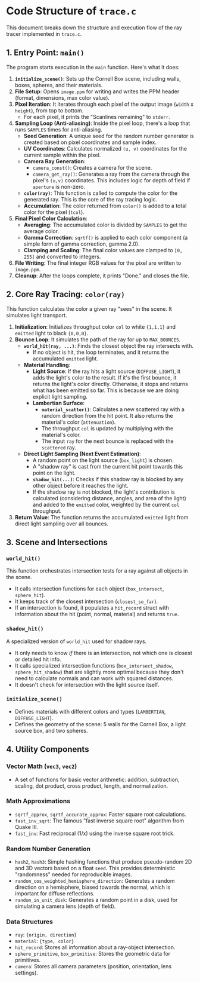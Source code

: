 # Code Structure of `trace.c`

This document breaks down the structure and execution flow of the ray tracer implemented in `trace.c`.

## 1. Entry Point: `main()`

The program starts execution in the `main` function. Here's what it does:

1.  **`initialize_scene()`**: Sets up the Cornell Box scene, including walls, boxes, spheres, and their materials.
2.  **File Setup**: Opens `image.ppm` for writing and writes the PPM header (format, dimensions, max color value).
3.  **Pixel Iteration**: It iterates through each pixel of the output image (`width` x `height`), from top to bottom.
    -   For each pixel, it prints the "Scanlines remaining" to `stderr`.
4.  **Sampling Loop (Anti-aliasing)**: Inside the pixel loop, there's a loop that runs `SAMPLES` times for anti-aliasing.
    -   **Seed Generation**: A unique seed for the random number generator is created based on pixel coordinates and sample index.
    -   **UV Coordinates**: Calculates normalized `(u, v)` coordinates for the current sample within the pixel.
    -   **Camera Ray Generation**:
        -   `camera_const()`: Creates a camera for the scene.
        -   `camera_get_ray()`: Generates a ray from the camera through the pixel's `(u,v)` coordinates. This includes logic for depth of field if `aperture` is non-zero.
    -   **`color(ray)`**: This function is called to compute the color for the generated ray. This is the core of the ray tracing logic.
    -   **Accumulation**: The color returned from `color()` is added to a total color for the pixel (`tcol`).
5.  **Final Pixel Color Calculation**:
    -   **Averaging**: The accumulated color is divided by `SAMPLES` to get the average color.
    -   **Gamma Correction**: `sqrtf()` is applied to each color component (a simple form of gamma correction, gamma 2.0).
    -   **Clamping and Scaling**: The final color values are clamped to `[0, 255]` and converted to integers.
6.  **File Writing**: The final integer RGB values for the pixel are written to `image.ppm`.
7.  **Cleanup**: After the loops complete, it prints "Done." and closes the file.

## 2. Core Ray Tracing: `color(ray)`

This function calculates the color a given ray "sees" in the scene. It simulates light transport.

1.  **Initialization**: Initializes throughput color `col` to white `{1,1,1}` and `emitted` light to black `{0,0,0}`.
2.  **Bounce Loop**: It simulates the path of the ray for up to `MAX_BOUNCES`.
    -   **`world_hit(ray, ...)`**: Finds the closest object the ray intersects with.
        -   If no object is hit, the loop terminates, and it returns the accumulated `emitted` light.
    -   **Material Handling**:
        -   **Light Source**: If the ray hits a light source (`DIFFUSE_LIGHT`), it adds the light's color to the result. If it's the first bounce, it returns the light's color directly. Otherwise, it stops and returns what has been emitted so far. This is because we are doing explicit light sampling.
        -   **Lambertian Surface**:
            -   **`material_scatter()`**: Calculates a new scattered ray with a random direction from the hit point. It also returns the material's color (`attenuation`).
            -   The throughput `col` is updated by multiplying with the material's color.
            -   The input `ray` for the next bounce is replaced with the `scattered` ray.
    -   **Direct Light Sampling (Next Event Estimation)**:
        -   A random point on the light source (`box_light`) is chosen.
        -   A "shadow ray" is cast from the current hit point towards this point on the light.
        -   **`shadow_hit(...)`**: Checks if this shadow ray is blocked by any other object before it reaches the light.
        -   If the shadow ray is not blocked, the light's contribution is calculated (considering distance, angles, and area of the light) and added to the `emitted` color, weighted by the current `col` throughput.
3.  **Return Value**: The function returns the accumulated `emitted` light from direct light sampling over all bounces.

## 3. Scene and Intersections

### `world_hit()`

This function orchestrates intersection tests for a ray against all objects in the scene.

-   It calls intersection functions for each object (`box_intersect`, `sphere_hit`).
-   It keeps track of the closest intersection (`closest_so_far`).
-   If an intersection is found, it populates a `hit_record` struct with information about the hit (point, normal, material) and returns `true`.

### `shadow_hit()`

A specialized version of `world_hit` used for shadow rays.

-   It only needs to know *if* there is an intersection, not which one is closest or detailed hit info.
-   It calls specialized intersection functions (`box_intersect_shadow`, `sphere_hit_shadow`) that are slightly more optimal because they don't need to calculate normals and can work with squared distances.
-   It doesn't check for intersection with the light source itself.

### `initialize_scene()`

-   Defines materials with different colors and types (`LAMBERTIAN`, `DIFFUSE_LIGHT`).
-   Defines the geometry of the scene: 5 walls for the Cornell Box, a light source box, and two spheres.

## 4. Utility Components

### Vector Math (`vec3`, `vec2`)

-   A set of functions for basic vector arithmetic: addition, subtraction, scaling, dot product, cross product, length, and normalization.

### Math Approximations

-   `sqrtf_approx`, `sqrtf_accurate_approx`: Faster square root calculations.
-   `fast_inv_sqrt`: The famous "fast inverse square root" algorithm from Quake III.
-   `fast_inv`: Fast reciprocal (1/x) using the inverse square root trick.

### Random Number Generation

-   `hash2`, `hash3`: Simple hashing functions that produce pseudo-random 2D and 3D vectors based on a float `seed`. This provides deterministic "randomness" needed for reproducible images.
-   `random_cos_weighted_hemisphere_direction`: Generates a random direction on a hemisphere, biased towards the normal, which is important for diffuse reflections.
-   `random_in_unit_disk`: Generates a random point in a disk, used for simulating a camera lens (depth of field).

### Data Structures

-   `ray`: `{origin, direction}`
-   `material`: `{type, color}`
-   `hit_record`: Stores all information about a ray-object intersection.
-   `sphere_primitive`, `box_primitive`: Stores the geometric data for primitives.
-   `camera`: Stores all camera parameters (position, orientation, lens settings). 